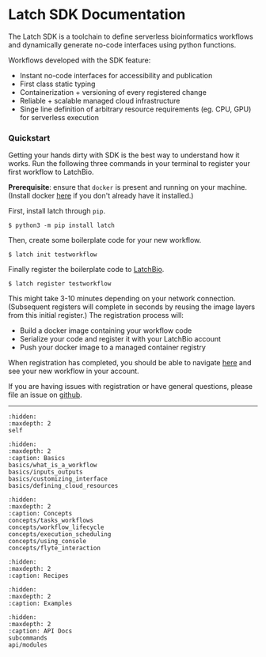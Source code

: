 # Latch SDK Documentation

The Latch SDK is a toolchain to define serverless bioinformatics workflows and
dynamically generate no-code interfaces using python functions.

Workflows developed with the SDK feature:

  * Instant no-code interfaces for accessibility and publication
  * First class static typing
  * Containerization + versioning of every registered change
  * Reliable + scalable managed cloud infrastructure
  * Singe line definition of arbitrary resource requirements (eg. CPU, GPU) for serverless execution

### Quickstart

Getting your hands dirty with SDK is the best way to understand how it works.
Run the following three commands in your terminal to register your first
workflow to LatchBio.

**Prerequisite**: ensure that `docker` is present and running on your machine. 
(Install docker [here](https://docs.docker.com/get-docker/) if you don't already
have it installed.)

First, install latch through `pip`.

```
$ python3 -m pip install latch
```

Then, create some boilerplate code for your new workflow.

```
$ latch init testworkflow
```

Finally register the boilerplate code to [LatchBio](latch.bio).

```
$ latch register testworkflow
```

This might take 3-10 minutes depending on your network connection. (Subsequent
registers will complete in seconds by reusing the image layers from this initial
register.) The registration process will:

  * Build a docker image containing your workflow code
  * Serialize your code and register it with your LatchBio account
  * Push your docker image to a managed container registry

When registration has completed, you should be able to navigate
[here](https://console.latch.bio/workflows) and see your new workflow in your
account.

If you are having issues with registration or have general questions, please
file an issue on [github](https://github.com/latchbio/latch).

---


```{toctree}
:hidden:
:maxdepth: 2
self
```

```{toctree}
:hidden:
:maxdepth: 2
:caption: Basics
basics/what_is_a_workflow
basics/inputs_outputs
basics/customizing_interface
basics/defining_cloud_resources
```

```{toctree}
:hidden:
:maxdepth: 2
:caption: Concepts
concepts/tasks_workflows
concepts/workflow_lifecycle
concepts/execution_scheduling
concepts/using_console
concepts/flyte_interaction
```

```{toctree}
:hidden:
:maxdepth: 2
:caption: Recipes
```

```{toctree}
:hidden:
:maxdepth: 2
:caption: Examples
```

```{toctree}
:hidden:
:maxdepth: 2
:caption: API Docs
subcommands
api/modules
```
